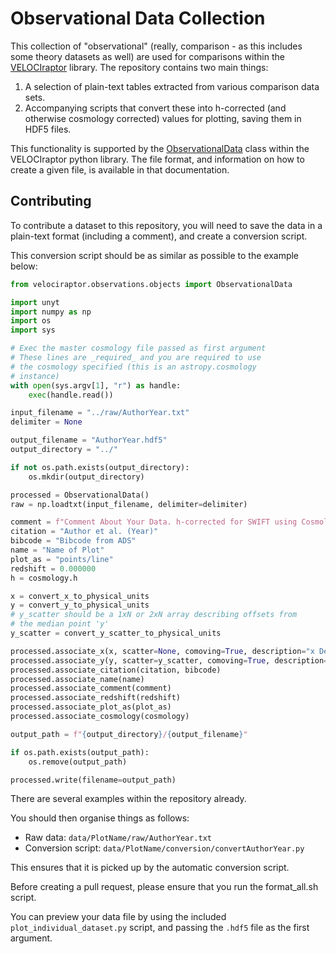Observational Data Collection
=============================

This collection of "observational" (really, comparison - as this
includes some theory datasets as well) are used for comparisons
within the
[VELOCIraptor](https://github.com/swiftsim/velociraptor-python)
library. The repository contains two main things:

1. A selection of plain-text tables extracted from various
   comparison data sets.
2. Accompanying scripts that convert these into h-corrected
   (and otherwise cosmology corrected) values for plotting,
   saving them in HDF5 files.

This functionality is supported by the
[ObservationalData](https://velociraptor-python.readthedocs.io/en/latest/observational_data/index.html)
class within the VELOCIraptor python library. The file format,
and information on how to create a given file, is available
in that documentation.

Contributing
------------

To contribute a dataset to this repository, you will need to
save the data in a plain-text format (including a comment), and
create a conversion script.

This conversion script should be as similar as possible to
the example below:

```python
from velociraptor.observations.objects import ObservationalData

import unyt
import numpy as np
import os
import sys

# Exec the master cosmology file passed as first argument
# These lines are _required_ and you are required to use
# the cosmology specified (this is an astropy.cosmology
# instance)
with open(sys.argv[1], "r") as handle:
    exec(handle.read())

input_filename = "../raw/AuthorYear.txt"
delimiter = None

output_filename = "AuthorYear.hdf5"
output_directory = "../"

if not os.path.exists(output_directory):
    os.mkdir(output_directory)

processed = ObservationalData()
raw = np.loadtxt(input_filename, delimiter=delimiter)

comment = f"Comment About Your Data. h-corrected for SWIFT using Cosmology: {cosmology.name}."
citation = "Author et al. (Year)"
bibcode = "Bibcode from ADS"
name = "Name of Plot"
plot_as = "points/line"
redshift = 0.000000
h = cosmology.h

x = convert_x_to_physical_units
y = convert_y_to_physical_units
# y_scatter should be a 1xN or 2xN array describing offsets from
# the median point 'y'
y_scatter = convert_y_scatter_to_physical_units

processed.associate_x(x, scatter=None, comoving=True, description="x Description")
processed.associate_y(y, scatter=y_scatter, comoving=True, description="y Description")
processed.associate_citation(citation, bibcode)
processed.associate_name(name)
processed.associate_comment(comment)
processed.associate_redshift(redshift)
processed.associate_plot_as(plot_as)
processed.associate_cosmology(cosmology)

output_path = f"{output_directory}/{output_filename}"

if os.path.exists(output_path):
    os.remove(output_path)

processed.write(filename=output_path)
```

There are several examples within the repository already.

You should then organise things as follows:
+ Raw data: `data/PlotName/raw/AuthorYear.txt`
+ Conversion script: `data/PlotName/conversion/convertAuthorYear.py`

This ensures that it is picked up by the automatic conversion script.

Before creating a pull request, please ensure that you run
the format_all.sh script.

You can preview your data file by using the included
`plot_individual_dataset.py` script, and passing the `.hdf5` file
as the first argument.
